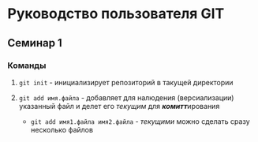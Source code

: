# Руководство пользователя GIT
## Семинар 1
### Команды
1. `git init` - инициализирует репозиторий в такущей директории
2. `git add имя.файла` - добавляет для налюдения (версиализации) указанный файл и делет его *текущим* для ***комитт***ирования

    * `git add имя1.файла имя2.файла` - *текущими* можно сделать сразу несколько файлов
    